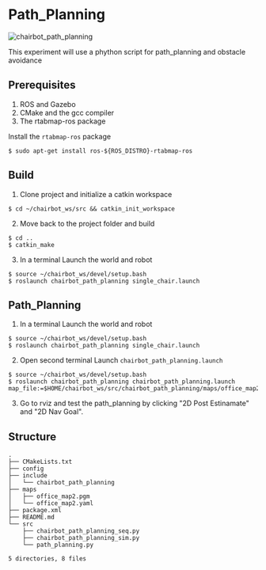 # Path_Planning
![chairbot_path_planning](https://github.com/aqborromeo/chairbot_ws/tree/main/src/chairbot_path_planning)

This experiment will use a phython script for path_planning and obstacle avoidance

## Prerequisites
1. ROS and Gazebo
2. CMake and the gcc compiler
3. The rtabmap-ros package

Install the `rtabmap-ros` package
```console
$ sudo apt-get install ros-${ROS_DISTRO}-rtabmap-ros
```

## Build
1. Clone project and initialize a catkin workspace
```
$ cd ~/chairbot_ws/src && catkin_init_workspace
```

2. Move back to the project folder and build
```
$ cd ..
$ catkin_make
```

3. In a terminal Launch the world and robot
```
$ source ~/chairbot_ws/devel/setup.bash
$ roslaunch chairbot_path_planning single_chair.launch
```

## Path_Planning

1. In a terminal Launch the world and robot
```
$ source ~/chairbot_ws/devel/setup.bash
$ roslaunch chairbot_path_planning single_chair.launch
```

2. Open second terminal Launch `chairbot_path_planning.launch`
```
$ source ~/chairbot_ws/devel/setup.bash
$ roslaunch chairbot_path_planning chairbot_path_planning.launch map_file:=$HOME/chairbot_ws/src/chairbot_path_planning/maps/office_map2.yaml
```

3. Go to rviz and test the path_planning by clicking "2D Post Estinamate" and "2D Nav Goal".

## Structure
```
.
├── CMakeLists.txt
├── config
├── include
│   └── chairbot_path_planning
├── maps
│   ├── office_map2.pgm
│   └── office_map2.yaml
├── package.xml
├── README.md
└── src
    ├── chairbot_path_planning_seq.py
    ├── chairbot_path_planning_sim.py
    └── path_planning.py

5 directories, 8 files
```